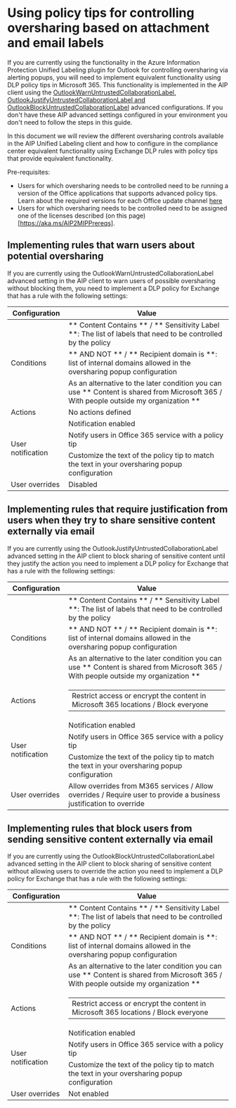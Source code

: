 # Using policy tips for controlling oversharing based on attachment and email labels

If you are currently using the functionality in the Azure Information Protection Unified Labeling plugin for Outlook for controlling oversharing via alerting popups, you will need to implement equivalent functionality using DLP policy tips in Microsoft 365. This functionality is implemented in the AIP client using the [OutlookWarnUntrustedCollaborationLabel, OutlookJustifyUntrustedCollaborationLabel and OutlookBlockUntrustedCollaborationLabel](https://learn.microsoft.com/en-us/azure/information-protection/rms-client/clientv2-admin-guide-customizations#implement-pop-up-messages-in-outlook-that-warn-justify-or-block-emails-being-sent) advanced configurations.
If you don't have these AIP advanced settings configured in your environment you don't need to follow the steps in this guide.

In this document we will review the different oversharing controls available in the AIP Unified Labeling client and how to configure in the compliance center equivalent functionality using Exchange DLP rules with policy tips that provide equivalent functionality. 

Pre-requisites:
- Users for which oversharing needs to be controlled need to be running a version of the Office applications that supports advanced policy tips. Learn about the required versions for each Office update channel [here](https://aka.ms/AIPMIPVersionParity)
- Users for which oversharing needs to be controlled need to be assigned one of the licenses described (on this page)[https://aka.ms/AIP2MIPPrereqs].


## Implementing rules that warn users about potential oversharing

If you are currently using the OutlookWarnUntrustedCollaborationLabel advanced setting in the AIP client to warn users of possible oversharing without blocking them, you need to implement a DLP policy for Exchange that has a rule with the following settings:

<table>
<thead>
<tr>
<th><strong>Configuration</strong></th>
<th><strong>Value</strong></th>
</tr>
</thead>
<tbody>
<tr>
<td rowspan="3">Conditions&nbsp;&nbsp;</td>
<td>** Content Contains ** / ** Sensitivity Label **: The list of labels that need to be controlled by the policy</td>
</tr>
<tr>
<td>** AND NOT ** / ** Recipient domain is **: list of internal domains allowed in the oversharing popup configuration</td>
</tr>
<tr>
<td>As an alternative to the later condition you can use ** Content is shared from Microsoft 365 / With people outside my organization **</td>
</tr>
<tr>
<td>Actions</td>
<td>No actions defined</td>
</tr>
<tr>
<td rowspan="3">User notification&nbsp;&nbsp;</td>
<td>Notification enabled</td>
</tr>
<tr>
<td>Notify users in Office 365 service with a policy tip</td>
</tr>
<tr>
<td>Customize the text of the policy tip to match the text in your oversharing popup configuration</td>
</tr>
<tr>
<td>User overrides</td>
<td>Disabled</td>
</tr>
</tbody>
</table>

	
## Implementing rules that require justification from users when they try to share sensitive content externally via email

If you are currently using the OutlookJustifyUntrustedCollaborationLabel advanced setting in the AIP client to block sharing of sensitive content until they justify the action you need to implement a DLP policy for Exchange that has a rule with the following settings:

<table>
<thead>
<tr>
<th><strong>Configuration</strong></th>
<th><strong>Value</strong></th>
</tr>
</thead>
<tbody>
<tr>
<td rowspan="3">Conditions&nbsp;&nbsp;</td>
<td>** Content Contains ** / ** Sensitivity Label **: The list of labels that need to be controlled by the policy</td>
</tr>
<tr>
<td>** AND NOT ** / ** Recipient domain is **: list of internal domains allowed in the oversharing popup configuration</td>
</tr>
<tr>
<td>As an alternative to the later condition you can use ** Content is shared from Microsoft 365 / With people outside my organization **</td>
</tr>
<tr>
<td>Actions</td>
<td>
<table>
<tbody>
<tr>
<td>Restrict access or encrypt the content in Microsoft 365 locations / Block everyone</td>
</tr>
</tbody>
</table>
</td>
</tr>
<tr>
<td rowspan="3">User notification&nbsp;&nbsp;</td>
<td>Notification enabled</td>
</tr>
<tr>
<td>Notify users in Office 365 service with a policy tip</td>
</tr>
<tr>
<td>Customize the text of the policy tip to match the text in your oversharing popup configuration</td>
</tr>
<tr>
<td>User overrides</td>
<td>Allow overrides from M365 services / Allow overrides / Require user to provide a business justification to override</td>
</tr>
</tbody>
</table>

## Implementing rules that block users from sending sensitive content externally via email

If you are currently using the OutlookBlockUntrustedCollaborationLabel advanced setting in the AIP client to block sharing of sensitive content without allowing users to override the action you need to implement a DLP policy for Exchange that has a rule with the following settings:

<table>
<thead>
<tr>
<th><strong>Configuration</strong></th>
<th><strong>Value</strong></th>
</tr>
</thead>
<tbody>
<tr>
<td rowspan="3">Conditions&nbsp;&nbsp;</td>
<td>** Content Contains ** / ** Sensitivity Label **: The list of labels that need to be controlled by the policy</td>
</tr>
<tr>
<td>** AND NOT ** / ** Recipient domain is **: list of internal domains allowed in the oversharing popup configuration</td>
</tr>
<tr>
<td>As an alternative to the later condition you can use ** Content is shared from Microsoft 365 / With people outside my organization **</td>
</tr>
<tr>
<td>Actions</td>
<td>
<table>
<tbody>
<tr>
<td>Restrict access or encrypt the content in Microsoft 365 locations / Block everyone</td>
</tr>
</tbody>
</table>
</td>
</tr>
<tr>
<td rowspan="3">User notification&nbsp;&nbsp;</td>
<td>Notification enabled</td>
</tr>
<tr>
<td>Notify users in Office 365 service with a policy tip</td>
</tr>
<tr>
<td>Customize the text of the policy tip to match the text in your oversharing popup configuration</td>
</tr>
<tr>
<td>User overrides</td>
<td>Not enabled</td>
</tr>
</tbody>
</table>
<p>&nbsp;</p>
